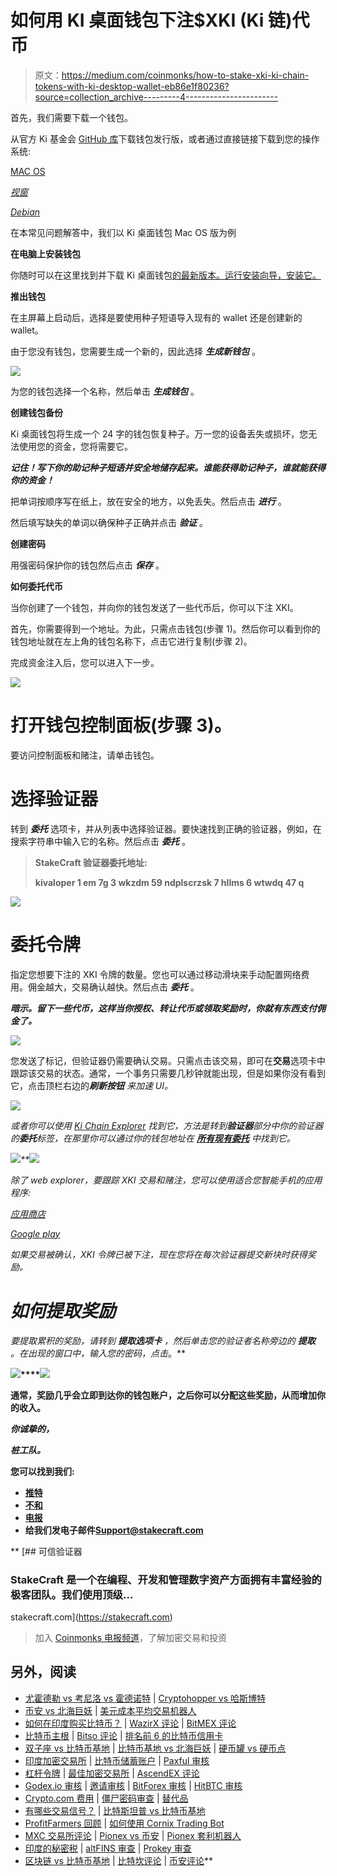 # 如何用 KI 桌面钱包下注$XKI (Ki 链)代币

> 原文：<https://medium.com/coinmonks/how-to-stake-xki-ki-chain-tokens-with-ki-desktop-wallet-eb86e1f80236?source=collection_archive---------4----------------------->

首先，我们需要下载一个钱包。

从官方 Ki 基金会 [GitHub 库](https://github.com/KiFoundation/ki-desktop-wallet/releases)下载钱包发行版，或者通过直接链接下载到您的操作系统:

[MAC OS](https://github.com/KiFoundation/ki-desktop-wallet/releases/download/v0.3.1/ki-desktop-wallet-0.3.1-macos.dmg)

[*视窗*](https://github.com/KiFoundation/ki-desktop-wallet/releases/download/v0.3.1/ki-desktop-wallet-0.3.1-windows.msi)

[*Debian*](https://github.com/KiFoundation/ki-desktop-wallet/releases/download/v0.3.1/ki-desktop-wallet-0.3.1-debian.deb)

在本常见问题解答中，我们以 Ki 桌面钱包 Mac OS 版为例

**在电脑上安装钱包**

你随时可以在这里找到并下载 Ki 桌面钱包[的最新版本。运行安装向导，安装它。](https://github.com/KiFoundation/ki-desktop-wallet/releases)

**推出钱包**

在主屏幕上启动后，选择是要使用种子短语导入现有的 wallet 还是创建新的 wallet。

由于您没有钱包，您需要生成一个新的，因此选择 ***生成新钱包*** 。

![](img/36397e553d4440168c1e4b7e968d7b99.png)

为您的钱包选择一个名称，然后单击 ***生成钱包*** 。

**创建钱包备份**

Ki 桌面钱包将生成一个 24 字的钱包恢复种子。万一您的设备丢失或损坏，您无法使用您的资金，您将需要它。

***记住！写下你的助记种子短语并安全地储存起来。谁能获得助记种子，谁就能获得你的资金！***

把单词按顺序写在纸上，放在安全的地方，以免丢失。然后点击 ***进行*** 。

然后填写缺失的单词以确保种子正确并点击 ***验证*** 。

**创建密码**

用强密码保护你的钱包然后点击 ***保存*** 。

**如何委托代币**

当你创建了一个钱包，并向你的钱包发送了一些代币后，你可以下注 XKI。

首先，你需要得到一个地址。为此，只需点击钱包(步骤 1)。然后你可以看到你的钱包地址就在左上角的钱包名称下，点击它进行复制(步骤 2)。

完成资金注入后，您可以进入下一步。

![](img/7661c85b9126b8fbc383fd52857186d8.png)

# 打开钱包控制面板(步骤 3)。

要访问控制面板和赌注，请单击钱包。

# 选择验证器

转到 ***委托*** 选项卡，并从列表中选择验证器。要快速找到正确的验证器，例如，在搜索字符串中输入它的名称。然后点击 ***委托*** 。

> **StakeCraft 验证器委托地址:**
> 
> **kivaloper 1 em 7g 3 wkzdm 59 ndplscrzsk 7 hllms 6 wtwdq 47 q**

![](img/19323a3498b458eb5e6616c4717dcec8.png)

# 委托令牌

指定您想要下注的 XKI 令牌的数量。您也可以通过移动滑块来手动配置网络费用。佣金越大，交易确认越快。然后点击 ***委托*** 。

***暗示。留下一些代币，这样当你授权、转让代币或领取奖励时，你就有东西支付佣金了。***

![](img/8cadfd54c54240c0c0261193492f2bdf.png)

您发送了标记，但验证器仍需要确认交易。只需点击该交易，即可在**交易**选项卡中跟踪该交易的状态。通常，一个事务只需要几秒钟就能出现，但是如果你没有看到它，点击顶栏右边的****刷新按钮*** 来加速 UI。*

*![](img/ae71b38df5b1b0d1226e5931c651fba6.png)*

*或者你可以使用 [Ki Chain Explorer](https://blockchain.ki/) 找到它，方法是转到**验证器**部分中你的验证器的**委托**标签，在那里你可以通过你的钱包地址在 [**所有现有委托**](https://blockchain.ki/validator/kivaloper1dm98ttse9xefpgfzvl2wnq6hcrhx8ndxd4stz8/delegations) 中找到它。*

*![](img/fbc256efa39f05a09daf56a3ee6e596c.png)**![](img/d283db72b7d471735922706c3fa8852a.png)*

*除了 web explorer，要跟踪 XKI 交易和赌注，您可以使用适合您智能手机的应用程序:*

*[应用商店](https://apps.apple.com/app/ki-explorer/id1560914293)*

*[Google play](https://play.google.com/store/apps/details?id=com.kerweb.kiexplorer)*

*如果交易被确认，XKI 令牌已被下注，现在您将在每次验证器提交新块时获得奖励。*

# *如何提取奖励*

*要提取累积的奖励，请转到 ***提取选项卡*** ，然后单击您的验证者名称旁边的 ***提取*** 。在出现的窗口中，输入您的密码，点击*。**

**![](img/a46a0e868a1d27f3de574627378ed54e.png)****![](img/9b8740375acf5a64324eda5667abd60b.png)**

**通常，奖励几乎会立即到达你的钱包账户，之后你可以分配这些奖励，从而增加你的收入。**

***你诚挚的，***

***桩工队。***

**您可以找到我们:**

*   **[推特](https://twitter.com/stakecraft)**
*   **[不和](https://discord.gg/xkYnNYV4qH)**
*   **[电报](https://t.me/stakecraft)**
*   **给我们发电子邮件[Support@stakecraft.com](mailto:Support@stakecraft.com)**

**[](https://stakecraft.com) [## 可信验证器

### StakeCraft 是一个在编程、开发和管理数字资产方面拥有丰富经验的极客团队。我们使用顶级…

stakecraft.com](https://stakecraft.com) 

> 加入 [Coinmonks 电报频道](https://t.me/coincodecap)，了解加密交易和投资

## 另外，阅读

*   [尤霍德勒 vs 考尼洛 vs 霍德诺特](/coinmonks/youhodler-vs-coinloan-vs-hodlnaut-b1050acde55a) | [Cryptohopper vs 哈斯博特](https://blog.coincodecap.com/cryptohopper-vs-haasbot)
*   [币安 vs 北海巨妖](https://blog.coincodecap.com/binance-vs-kraken) | [美元成本平均交易机器人](https://blog.coincodecap.com/pionex-dca-bot)
*   [如何在印度购买比特币？](/coinmonks/buy-bitcoin-in-india-feb50ddfef94) | [WazirX 评论](/coinmonks/wazirx-review-5c811b074f5b) | [BitMEX 评论](https://blog.coincodecap.com/bitmex-review)
*   [比特币主根](https://blog.coincodecap.com/bitcoin-taproot) | [Bitso 评论](https://blog.coincodecap.com/bitso-review) | [排名前 6 的比特币信用卡](/coinmonks/bitcoin-credit-card-bc8ab6f377c6)
*   [双子座 vs 比特币基地](https://blog.coincodecap.com/gemini-vs-coinbase) | [比特币基地 vs 北海巨妖](https://blog.coincodecap.com/kraken-vs-coinbase) | [硬币罐 vs 硬币点](https://blog.coincodecap.com/coinspot-vs-coinjar)
*   [印度加密交易所](/coinmonks/bitcoin-exchange-in-india-7f1fe79715c9) | [比特币储蓄账户](/coinmonks/bitcoin-savings-account-e65b13f92451) | [Paxful 审核](/coinmonks/paxful-review-4daf2354ab70)
*   [杠杆令牌](/coinmonks/leveraged-token-3f5257808b22) | [最佳加密交易所](/coinmonks/crypto-exchange-dd2f9d6f3769) | [AscendEX 评论](/coinmonks/ascendex-review-53e829cf75fa)
*   [Godex.io 审核](/coinmonks/godex-io-review-7366086519fb) | [邀请审核](/coinmonks/invity-review-70f3030c0502) | [BitForex 审核](https://blog.coincodecap.com/bitforex-review) | [HitBTC 审核](/coinmonks/hitbtc-review-c5143c5d53c2)
*   [Crypto.com 费用](/coinmonks/binance-fees-8588ec17965) | [僵尸密码审查](/coinmonks/botcrypto-review-2021-build-your-own-trading-bot-coincodecap-6b8332d736c7) | [替代品](https://blog.coincodecap.com/crypto-com-alternatives)
*   [有哪些交易信号？](https://blog.coincodecap.com/trading-signal) | [比特斯坦普 vs 比特币基地](https://blog.coincodecap.com/bitstamp-coinbase)
*   [ProfitFarmers 回顾](https://blog.coincodecap.com/profitfarmers-review) | [如何使用 Cornix Trading Bot](https://blog.coincodecap.com/cornix-trading-bot)
*   [MXC 交易所评论](/coinmonks/mxc-exchange-review-3af0ec1cba8c) | [Pionex vs 币安](https://blog.coincodecap.com/pionex-vs-binance) | [Pionex 套利机器人](https://blog.coincodecap.com/pionex-arbitrage-bot)
*   [印度的秘密税](https://blog.coincodecap.com/crypto-tax-india) | [altFINS 审查](https://blog.coincodecap.com/altfins-review) | [Prokey 审查](/coinmonks/prokey-review-26611173c13c)
*   [区块链 vs 比特币基地](https://blog.coincodecap.com/blockfi-vs-coinbase) | [比特坎评论](https://blog.coincodecap.com/bitkan-review) | [币安评论](/coinmonks/binance-review-ee10d3bf3b6e)**